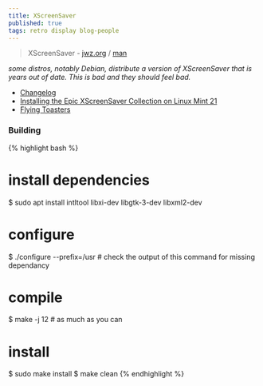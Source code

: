 ```yaml
---
title: XScreenSaver
published: true
tags: retro display blog-people
---
```

> XScreenSaver - [jwz.org](https://www.jwz.org/xscreensaver/) / [man](https://manpages.ubuntu.com/manpages/xenial/man1/xscreensaver.1.html)

_some distros, notably Debian, distribute a version of XScreenSaver that is years out of date. This is bad and they should feel bad._

- [Changelog](https://www.jwz.org/xscreensaver/changelog.html)
- [Installing the Epic XScreenSaver Collection on Linux Mint 21](https://thelinuxcode.com/install-xscreensaver-linux-mint/)
- [Flying Toasters](https://github.com/torunar/flying-toasters-xscreensaver?tab=readme-ov-file#flying-toasters)

### Building

{% highlight bash %}
# install dependencies
$ sudo apt install intltool libxi-dev libgtk-3-dev libxml2-dev

# configure
$ ./configure --prefix=/usr  # check the output of this command for missing dependancy

# compile
$ make -j 12                 # as much as you can

# install
$ sudo make install
$ make clean
{% endhighlight %}

